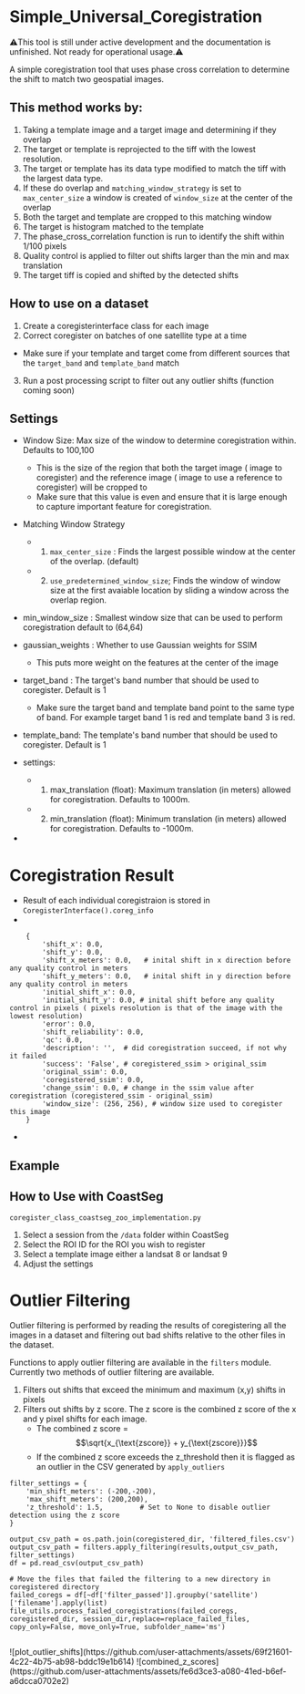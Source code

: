 # Simple_Universal_Coregistration

⚠️This tool is still under active development and the documentation is unfinished. Not ready for operational usage.⚠️

A simple coregistration tool that uses phase cross correlation to determine the shift to match two geospatial images. 

## This method works by:
1. Taking a template image and a target image and determining if they overlap
2. The target or template is reprojected to the tiff with the lowest resolution.
3. The target or template has its data type modified to match the tiff with the largest data type.
4. If these do overlap and `matching_window_strategy` is set to `max_center_size` a window is created of `window_size` at the center of the overlap
5. Both the target and template are cropped to this matching window
6. The target is histogram matched to the template
7. The phase_cross_correlation function is run to identify the shift within 1/100 pixels
8. Quality control is applied to filter out shifts larger than the min and max translation 
9. The target tiff is copied and shifted by the detected shifts

## How to use on a dataset
1. Create a coregisterinterface class for each image
3. Correct coregister on batches of one satellite type at a time
- Make sure if your template and target come from different sources that the `target_band` and `template_band` match
3. Run a post processing script to filter out any outlier shifts (function coming soon)

## Settings
- Window Size: Max size of the window to determine coregistration within. Defaults to 100,100
  - This is the size of the region that both the target image ( image to coregister) and the reference image ( image to use a reference to coregister) will be cropped to
  - Make sure that this value is even and ensure that it is large enough to capture important feature for coregistration.
- Matching Window Strategy
  -   1.  `max_center_size` : Finds the largest possible window at the center of the overlap. (default)
  -   2. `use_predetermined_window_size`; Finds the window of window size at the first avaiable location by sliding a window across the overlap region.
- min_window_size : Smallest window size that can be used to perform coregistration default to (64,64)
- gaussian_weights : Whether to use Gaussian weights for SSIM
   - This puts more weight on the features at the center of the image
- target_band : The target's band number that should be used to coregister. Default is 1
    -   Make sure the target band and template band point to the same type of band. For example target band 1 is red and template band 3 is red.
- template_band: The template's band number that should be used to coregister. Default is 1
- settings:
  -   1. max_translation (float): Maximum translation (in meters) allowed for coregistration. Defaults to 1000m.
  -   2. min_translation (float): Minimum translation (in meters) allowed for coregistration. Defaults to -1000m.
            

- <todo explain rest of settings>

# Coregistration Result
- Result of each individual coregistraion is stored in `CoregisterInterface().coreg_info`
- 
```
    {
        'shift_x': 0.0,
        'shift_y': 0.0,
        'shift_x_meters': 0.0,   # inital shift in x direction before any quality control in meters
        'shift_y_meters': 0.0,   # inital shift in y direction before any quality control in meters
        'initial_shift_x': 0.0,
        'initial_shift_y': 0.0, # inital shift before any quality control in pixels ( pixels resolution is that of the image with the lowest resolution)
        'error': 0.0,
        'shift_reliability': 0.0, 
        'qc': 0.0,
        'description': '',  # did coregistration succeed, if not why it failed 
        'success': 'False', # coregistered_ssim > original_ssim
        'original_ssim': 0.0,
        'coregistered_ssim': 0.0,
        'change_ssim': 0.0, # change in the ssim value after coregistration (coregistered_ssim - original_ssim)
        'window_size': (256, 256), # window size used to coregister this image
    }
```
- 


## Example
<Show place>
<Show Settings>
<Show results and json file>
<Show Before and After>

## How to Use with CoastSeg
`coregister_class_coastseg_zoo_implementation.py`
1. Select a session from the `/data` folder within CoastSeg
2. Select the ROI ID for the ROI you wish to register
3. Select a template image either a landsat 8 or landsat 9
4. Adjust the settings
<Make an example>

# Outlier Filtering
Outlier filtering is performed by reading the results of coregistering all the images in a dataset and filtering out bad shifts relative to the other files in the dataset.

Functions to apply outlier filtering are available in the `filters` module. Currently two methods of outlier filtering are available.
1. Filters out shifts that exceed the minimum and maximum (x,y) shifts in pixels
2. Filters out shifts by z score. The z score is the combined z score of the x and y pixel shifts for each image.
   - The combined z score = $$\sqrt{x_{\text{zscore}} + y_{\text{zscore}}}$$
   - If the combined z score exceeds the z_threshold then it is flagged as an outlier in the CSV generated by `apply_outliers`



```
filter_settings = {
    'min_shift_meters': (-200,-200),
    'max_shift_meters': (200,200),
    'z_threshold': 1.5,         # Set to None to disable outlier detection using the z score
}

output_csv_path = os.path.join(coregistered_dir, 'filtered_files.csv')
output_csv_path = filters.apply_filtering(results,output_csv_path, filter_settings)
df = pd.read_csv(output_csv_path)

# Move the files that failed the filtering to a new directory in coregistered directory
failed_coregs = df[~df['filter_passed']].groupby('satellite')['filename'].apply(list)
file_utils.process_failed_coregistrations(failed_coregs, coregistered_dir, session_dir,replace=replace_failed_files, copy_only=False, move_only=True, subfolder_name='ms')


```



<Explain two method of outlier filtering>
![plot_outlier_shifts](https://github.com/user-attachments/assets/69f21601-4c22-4b75-ab98-bddc19e1b614)
![combined_z_scores](https://github.com/user-attachments/assets/fe6d3ce3-a080-41ed-b6ef-a6dcca0702e2)


